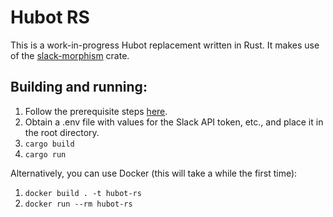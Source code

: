 # Hubot RS

This is a work-in-progress Hubot replacement written in Rust. It makes use of the [slack-morphism](https://slack-rust.abdolence.dev/intro.html) crate.


## Building and running:
1. Follow the prerequisite steps [here](https://www.rust-lang.org/tools/install).
2. Obtain a .env file with values for the Slack API token, etc., and place it in the root directory.
3. `cargo build`
4. `cargo run`

Alternatively, you can use Docker (this will take a while the first time):
1. `docker build . -t hubot-rs`
2. `docker run --rm hubot-rs`
